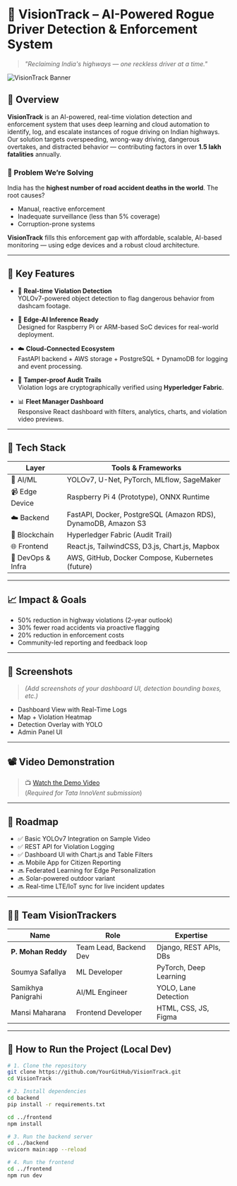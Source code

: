 # 🚓 VisionTrack – AI-Powered Rogue Driver Detection & Enforcement System

> *"Reclaiming India's highways — one reckless driver at a time."*

![VisionTrack Banner](banner-placeholder.png)

## 🚀 Overview

**VisionTrack** is an AI-powered, real-time violation detection and enforcement system that uses deep learning and cloud automation to identify, log, and escalate instances of rogue driving on Indian highways. Our solution targets overspeeding, wrong-way driving, dangerous overtakes, and distracted behavior — contributing factors in over **1.5 lakh fatalities** annually.

### 🎯 Problem We’re Solving

India has the **highest number of road accident deaths in the world**. The root causes?

- Manual, reactive enforcement
- Inadequate surveillance (less than 5% coverage)
- Corruption-prone systems

**VisionTrack** fills this enforcement gap with affordable, scalable, AI-based monitoring — using edge devices and a robust cloud architecture.

---

## 🧠 Key Features

- 🎥 **Real-time Violation Detection**  
  YOLOv7-powered object detection to flag dangerous behavior from dashcam footage.

- 📡 **Edge-AI Inference Ready**  
  Designed for Raspberry Pi or ARM-based SoC devices for real-world deployment.

- ☁️ **Cloud-Connected Ecosystem**  
  FastAPI backend + AWS storage + PostgreSQL + DynamoDB for logging and event processing.

- 🧾 **Tamper-proof Audit Trails**  
  Violation logs are cryptographically verified using **Hyperledger Fabric**.

- 📊 **Fleet Manager Dashboard**  
  Responsive React dashboard with filters, analytics, charts, and violation video previews.

---

## 🔩 Tech Stack

| Layer             | Tools & Frameworks |
|------------------|--------------------|
| 🧠 AI/ML          | YOLOv7, U-Net, PyTorch, MLflow, SageMaker |
| 📹 Edge Device    | Raspberry Pi 4 (Prototype), ONNX Runtime |
| ☁️ Backend        | FastAPI, Docker, PostgreSQL (Amazon RDS), DynamoDB, Amazon S3 |
| 🔐 Blockchain     | Hyperledger Fabric (Audit Trail) |
| 🌐 Frontend       | React.js, TailwindCSS, D3.js, Chart.js, Mapbox |
| 🧪 DevOps & Infra | AWS, GitHub, Docker Compose, Kubernetes (future) |

---

## 📈 Impact & Goals

- 50% reduction in highway violations (2-year outlook)
- 30% fewer road accidents via proactive flagging
- 20% reduction in enforcement costs
- Community-led reporting and feedback loop

---

## 📸 Screenshots

> *(Add screenshots of your dashboard UI, detection bounding boxes, etc.)*

- Dashboard View with Real-Time Logs  
- Map + Violation Heatmap  
- Detection Overlay with YOLO  
- Admin Panel UI

---

## 📽️ Video Demonstration

> 📺 [Watch the Demo Video](link-to-your-video.mp4)  
(*Required for Tata InnoVent submission*)

---

## 🔮 Roadmap

- ✅ Basic YOLOv7 Integration on Sample Video  
- ✅ REST API for Violation Logging  
- ✅ Dashboard UI with Chart.js and Table Filters  
- 🔜 Mobile App for Citizen Reporting  
- 🔜 Federated Learning for Edge Personalization  
- 🔜 Solar-powered outdoor variant  
- 🔜 Real-time LTE/IoT sync for live incident updates  

---

## 👨‍💻 Team VisionTrackers

| Name                | Role                         | Expertise                    |
|---------------------|------------------------------|------------------------------|
| **P. Mohan Reddy**  | Team Lead, Backend Dev       | Django, REST APIs, DBs       |
| Soumya Safallya     | ML Developer                 | PyTorch, Deep Learning       |
| Samikhya Panigrahi  | AI/ML Engineer               | YOLO, Lane Detection         |
| Mansi Maharana      | Frontend Developer           | HTML, CSS, JS, Figma         |

---

## 🏁 How to Run the Project (Local Dev)

```bash
# 1. Clone the repository
git clone https://github.com/YourGitHub/VisionTrack.git
cd VisionTrack

# 2. Install dependencies
cd backend
pip install -r requirements.txt

cd ../frontend
npm install

# 3. Run the backend server
cd ../backend
uvicorn main:app --reload

# 4. Run the frontend
cd ../frontend
npm run dev
